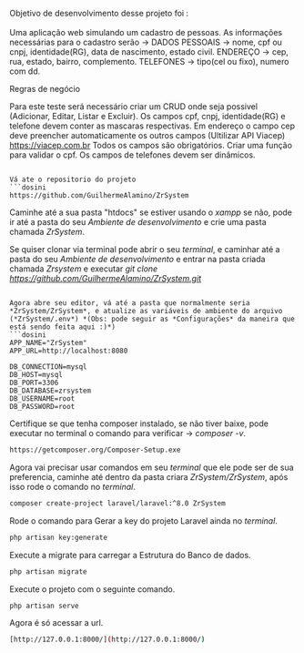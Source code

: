 Objetivo de desenvolvimento desse projeto foi :<br /> <br /> 
Uma aplicação web simulando um cadastro de pessoas. As informações necessárias para o cadastro serão -> DADOS PESSOAIS -> nome, cpf ou cnpj, identidade(RG), data de nascimento, estado civil. ENDEREÇO -> cep, rua, estado, bairro, complemento. TELEFONES -> tipo(cel ou fixo), numero com dd.

Regras de negócio

Para este teste será necessário criar um CRUD onde seja possivel (Adicionar, Editar, Listar e Excluir). Os campos cpf, cnpj, identidade(RG) e telefone devem conter as mascaras respectivas. Em endereço o campo cep deve preencher automaticamente os outros campos (Ultilizar API Viacep) https://viacep.com.br Todos os campos são obrigatórios. Criar uma função para validar o cpf. Os campos de telefones devem ser dinâmicos.
```

Vá ate o repositorio do projeto 
```dosini
https://github.com/GuilhermeAlamino/ZrSystem
```

Caminhe até a sua pasta "htdocs" se estiver usando o *xampp* se não, pode ir até a pasta do seu *Ambiente de desenvolvimento* e crie uma pasta chamada *ZrSystem*.

Se quiser clonar via terminal pode abrir o seu *terminal*, e caminhar até a pasta do seu *Ambiente de desenvolvimento* e entrar na pasta criada chamada *Zrsystem* e executar *git clone https://github.com/GuilhermeAlamino/ZrSystem.git* 
```

Agora abre seu editor, vá até a pasta que normalmente seria *ZrSystem/ZrSystem*, e atualize as variáveis de ambiente do arquivo (*ZrSystem/.env*) *(Obs: pode seguir as *Configurações* da maneira que está sendo feita aqui :)*)
```dosini
APP_NAME="ZrSystem"
APP_URL=http://localhost:8080

DB_CONNECTION=mysql
DB_HOST=mysql
DB_PORT=3306
DB_DATABASE=zrsystem
DB_USERNAME=root
DB_PASSWORD=root
```

Certifique se que tenha composer instalado, se não tiver baixe, pode executar no terminal o comando para verificar -> *composer -v*.
```sh
https://getcomposer.org/Composer-Setup.exe
```

Agora vai precisar usar comandos em seu *terminal* que ele pode ser de sua preferencia, caminhe até dentro da pasta criara *ZrSystem/ZrSystem*, após isso rode o comando no *terminal*.
```sh
composer create-project laravel/laravel:^8.0 ZrSystem
```

Rode o comando para Gerar a key do projeto Laravel ainda no *terminal*.
```sh
php artisan key:generate
```

Execute a migrate para carregar a Estrutura do Banco de dados.
```sh
php artisan migrate
```

Execute o projeto com o seguinte comando.
```sh
php artisan serve
```

Agora é só acessar a url.
```sh
[http://127.0.0.1:8000/](http://127.0.0.1:8000/)
```

